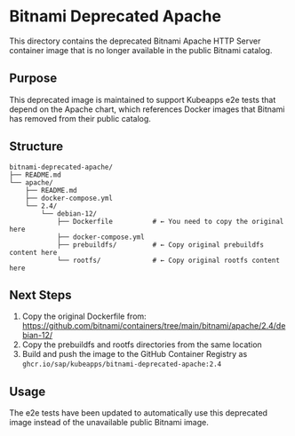 # Bitnami Deprecated Apache

This directory contains the deprecated Bitnami Apache HTTP Server container image that is no longer available in the public Bitnami catalog.

## Purpose

This deprecated image is maintained to support Kubeapps e2e tests that depend on the Apache chart, which references Docker images that Bitnami has removed from their public catalog.

## Structure

```
bitnami-deprecated-apache/
├── README.md
└── apache/
    ├── README.md
    ├── docker-compose.yml
    └── 2.4/
        └── debian-12/
            ├── Dockerfile          # ← You need to copy the original here
            ├── docker-compose.yml
            ├── prebuildfs/         # ← Copy original prebuildfs content here
            └── rootfs/             # ← Copy original rootfs content here
```

## Next Steps

1. Copy the original Dockerfile from: https://github.com/bitnami/containers/tree/main/bitnami/apache/2.4/debian-12/
2. Copy the prebuildfs and rootfs directories from the same location
3. Build and push the image to the GitHub Container Registry as `ghcr.io/sap/kubeapps/bitnami-deprecated-apache:2.4`

## Usage

The e2e tests have been updated to automatically use this deprecated image instead of the unavailable public Bitnami image.
